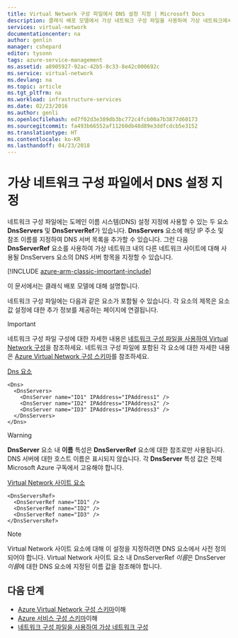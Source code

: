 ```yaml
---
title: Virtual Network 구성 파일에서 DNS 설정 지정 | Microsoft Docs
description: 클래식 배포 모델에서 가상 네트워크 구성 파일을 사용하여 가상 네트워크에서 DNS 서버 설정을 변경하는 방법
services: virtual-network
documentationcenter: na
author: genlin
manager: cshepard
editor: tysonn
tags: azure-service-management
ms.assetid: a8905927-92ac-42b5-8c33-8e42c000692c
ms.service: virtual-network
ms.devlang: na
ms.topic: article
ms.tgt_pltfrm: na
ms.workload: infrastructure-services
ms.date: 02/23/2016
ms.author: genli
ms.openlocfilehash: ed7f02d3e389db3bc772c4fcb00a7b3877d60173
ms.sourcegitcommit: fa493b66552af11260db48d89e3ddfcdcb5e3152
ms.translationtype: HT
ms.contentlocale: ko-KR
ms.lasthandoff: 04/23/2018
---
```

# <a name="specifying-dns-settings-in-a-virtual-network-configuration-file"></a>가상 네트워크 구성 파일에서 DNS 설정 지정
네트워크 구성 파일에는 도메인 이름 시스템(DNS) 설정 지정에 사용할 수 있는 두 요소 **DnsServers** 및 **DnsServerRef**가 있습니다. **DnsServers** 요소에 해당 IP 주소 및 참조 이름를 지정하여 DNS 서버 목록을 추가할 수 있습니다. 그런 다음 **DnsServerRef** 요소를 사용하여 가상 네트워크 내의 다른 네트워크 사이트에 대해 사용될 DnsServers 요소의 DNS 서버 항목을 지정할 수 있습니다.

[!INCLUDE [azure-arm-classic-important-include](../../includes/azure-arm-classic-important-include.md)]

이 문서에서는 클래식 배포 모델에 대해 설명합니다.

네트워크 구성 파일에는 다음과 같은 요소가 포함될 수 있습니다. 각 요소의 제목은 요소 값 설정에 대한 추가 정보를 제공하는 페이지에 연결됩니다.

> [!IMPORTANT]
> 네트워크 구성 파일 구성에 대한 자세한 내용은 [네트워크 구성 파일을 사용하여 Virtual Network 구성](virtual-networks-using-network-configuration-file.md)을 참조하세요. 네트워크 구성 파일에 포함된 각 요소에 대한 자세한 내용은 [Azure Virtual Network 구성 스키마](https://msdn.microsoft.com/library/azure/jj157100.aspx)를 참조하세요.
> 
> 

[Dns 요소](http://go.microsoft.com/fwlink/?LinkId=248093)

    <Dns>
      <DnsServers>
        <DnsServer name="ID1" IPAddress="IPAddress1" />
        <DnsServer name="ID2" IPAddress="IPAddress2" />
        <DnsServer name="ID3" IPAddress="IPAddress3" />
      </DnsServers>
    </Dns>

> [!WARNING]
> **DnsServer** 요소 내 **이름** 특성은 **DnsServerRef** 요소에 대한 참조로만 사용됩니다. DNS 서버에 대한 호스트 이름은 표시되지 않습니다. 각 **DnsServer** 특성 값은 전체 Microsoft Azure 구독에서 고유해야 합니다.
> 
> 

[Virtual Network 사이트 요소](http://go.microsoft.com/fwlink/?LinkId=248093)

    <DnsServersRef>
      <DnsServerRef name="ID1" />
      <DnsServerRef name="ID2" />
      <DnsServerRef name="ID3" />
    </DnsServersRef>

> [!NOTE]
> Virtual Network 사이트 요소에 대해 이 설정을 지정하려면 DNS 요소에서 사전 정의되어야 합니다. Virtual Network 사이트 요소 내 DnsServerRef *이름*은 DnsServer *이름*에 대한 DNS 요소에 지정된 이름 값을 참조해야 합니다.
> 
> 

## <a name="next-steps"></a>다음 단계
* [Azure Virtual Network 구성 스키마](http://go.microsoft.com/fwlink/?LinkId=248093)이해
* [Azure 서비스 구성 스키마](https://msdn.microsoft.com/library/windowsazure/ee758710)이해
* [네트워크 구성 파일을 사용하여 가상 네트워크 구성](virtual-networks-using-network-configuration-file.md)

